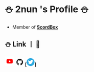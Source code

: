 # ⛄ 2nun 's Profile ⛄

- Member of **__[ScordBox](https://scordbox.com)__**


## ⛄ Link ㅣ 🔗
[<img alt="YouTube" width="30px" src="images/yt.png" />](https://www.youtube.com/channel/UCiDHywbp9Kjhr6sVJQ6GjfQ) **[<img alt="Github" width="25px" src="images/gh.png" />](https://github.com/2nun/)** **[[<img alt="Twitter" width="25px" src="images/tw.png" />]](https://twitter.com/2nun_e)**
